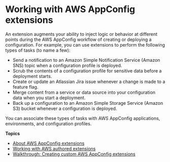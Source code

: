 # Working with AWS AppConfig extensions<a name="working-with-appconfig-extensions"></a>

An extension augments your ability to inject logic or behavior at different points during the AWS AppConfig workflow of creating or deploying a configuration\. For example, you can use extensions to perform the following types of tasks \(to name a few\):
+ Send a notification to an Amazon Simple Notification Service \(Amazon SNS\) topic when a configuration profile is deployed\.
+ Scrub the contents of a configuration profile for sensitive data before a deployment starts\.
+ Create or update an Atlassian Jira issue whenever a change is made to a feature flag\.
+ Merge content from a service or data source into your configuration data when you start a deployment\.
+ Back up a configuration to an Amazon Simple Storage Service \(Amazon S3\) bucket whenever a configuration is deployed\. 

You can associate these types of tasks with AWS AppConfig applications, environments, and configuration profiles\.

**Topics**
+ [About AWS AppConfig extensions](working-with-appconfig-extensions-about.md)
+ [Working with AWS authored extensions](working-with-appconfig-extensions-about-predefined.md)
+ [Walkthrough: Creating custom AWS AppConfig extensions](working-with-appconfig-extensions-creating-custom.md)
